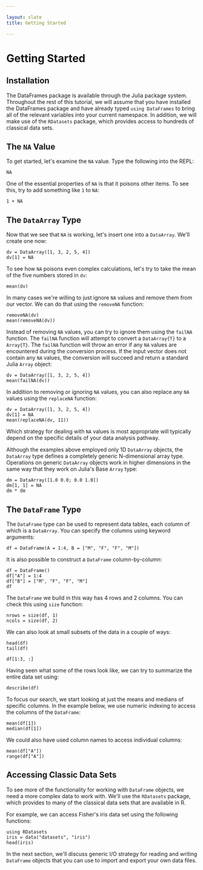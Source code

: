 ```yaml
---

layout: slate
title: Getting Started

---
```


# Getting Started

## Installation

The DataFrames package is available through the Julia package system. Throughout the rest of this tutorial, we will assume that you have installed the DataFrames package and have already typed `using DataFrames` to bring all of the relevant variables into your current namespace. In addition, we will make use of the `RDatasets` package, which provides access to hundreds of classical data sets.

## The `NA` Value

To get started, let's examine the `NA` value. Type the following into the REPL:

	NA

One of the essential properties of `NA` is that it poisons other items. To see this, try to add something like `1` to `NA`:

	1 + NA

## The `DataArray` Type

Now that we see that `NA` is working, let's insert one into a `DataArray`. We'll create one now:

	dv = DataArray([1, 3, 2, 5, 4])
	dv[1] = NA

To see how `NA` poisons even complex calculations, let's try to take the mean of the five numbers stored in `dv`:

	mean(dv)

In many cases we're willing to just ignore `NA` values and remove them from our vector. We can do that using the `removeNA` function:

	removeNA(dv)
	mean(removeNA(dv))

Instead of removing `NA` values, you can try to ignore them using the `failNA` function. The `failNA` function will attempt to convert a `DataArray{T}` to a `Array{T}`. The `failNA` function will throw an error if any `NA` values are encountered during the conversion process. If the input vector does not contain any `NA` values, the conversion will succeed and return a standard Julia `Array` object:

	dv = DataArray([1, 3, 2, 5, 4])
	mean(failNA(dv))

In addition to removing or ignoring `NA` values, you can also replace any `NA` values using the `replaceNA` function:

	dv = DataArray([1, 3, 2, 5, 4])
	dv[1] = NA
	mean(replaceNA(dv, 11))

Which strategy for dealing with `NA` values is most appropriate will typically depend on the specific details of your data analysis pathway.

Although the examples above employed only 1D `DataArray` objects, the `DataArray` type defines a completely generic N-dimensional array type. Operations on generic `DataArray` objects work in higher dimensions in the same way that they work on Julia's Base `Array` type:

	dm = DataArray([1.0 0.0; 0.0 1.0])
	dm[1, 1] = NA
	dm * dm

## The `DataFrame` Type

The `DataFrame` type can be used to represent data tables, each column of which is a `DataArray`. You can specify the columns using keyword arguments:

	df = DataFrame(A = 1:4, B = ["M", "F", "F", "M"])

It is also possible to construct a `DataFrame` column-by-column:

	df = DataFrame()
	df["A"] = 1:4
	df["B"] = ["M", "F", "F", "M"]
	df

The `DataFrame` we build in this way has 4 rows and 2 columns. You can check this using `size` function:

	nrows = size(df, 1)
	ncols = size(df, 2)

We can also look at small subsets of the data in a couple of ways:

	head(df)
	tail(df)
	
	df[1:3, :]

Having seen what some of the rows look like, we can try to summarize the entire data set using:

	describe(df)

To focus our search, we start looking at just the means and medians of specific columns. In the example below, we use numeric indexing to access the columns of the `DataFrame`:

	mean(df[1])
	median(df[1])

We could also have used column names to access individual columns:

	mean(df["A"])
	range(df["A"])

## Accessing Classic Data Sets

To see more of the functionality for working with `DataFrame` objects, we need a more complex data to work with. We'll use the `RDatasets` package, which provides to many of the classical data sets that are available in R.

For example, we can access Fisher's iris data set using the following functions:

	using RDatasets
	iris = data("datasets", "iris")
	head(iris)

In the next section, we'll discuss generic I/O strategy for reading and writing `DataFrame` objects that you can use to import and export your own data files.
